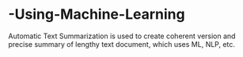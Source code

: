 # -Using-Machine-Learning
Automatic Text Summarization is used to create coherent version and precise summary of lengthy text document, which uses ML, NLP, etc.
